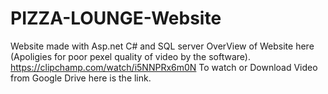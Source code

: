 # PIZZA-LOUNGE-Website
Website made with Asp.net C# and SQL server
OverView of Website here (Apoligies for poor pexel quality of video by the software).
https://clipchamp.com/watch/i5NNPRx6m0N
To watch or Download Video from Google Drive here is the link.

